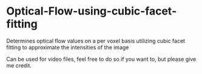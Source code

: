 # Optical-Flow-using-cubic-facet-fitting
Determines optical flow values on a per voxel basis utilizing cubic facet fitting to approximate the intensities of the image


Can be used for video files, feel free to do so if you want to, but please give me credit.
